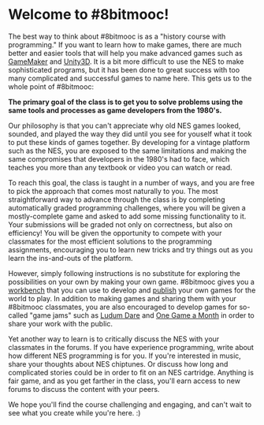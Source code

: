 Welcome to #8bitmooc!
=====================

The best way to think about #8bitmooc is as a "history course with programming."
If you want to learn how to make games, there are much better and easier tools
that will help you make advanced games such as [GameMaker](http://yoyogames.com)
and [Unity3D](http://unity3d.com). It is a bit more difficult to use the NES
to make sophisticated programs, but it has been done to great success with too
many complicated and successful games to name here. This gets us to the whole
point of #8bitmooc:

**The primary goal of the class is to get you to solve problems using the same
tools and processes as game developers from the 1980's.**

Our philosophy is that you can't appreciate why old NES games looked, sounded,
and played the way they did until you see for youself what it took to put these
kinds of games together. By developing for a vintage platform such as the NES,
you are exposed to the same limitations and making the same compromises that
developers in the 1980's had to face, which teaches you more than any textbook
or video you can watch or read.

To reach this goal, the class is taught in a number of ways, and you are free
to pick the approach that comes most naturally to you. The most straightforward
way to advance through the class is by completing automatically graded
programming challenges, where you will be given a mostly-complete game and
asked to add some missing functionality to it. Your submissions will be graded
not only on correctness, but also on efficiency! You will be given the
opportunity to compete with your classmates for the most efficient solutions to
the programming assignments, encouraging you to learn new tricks and try things
out as you learn the ins-and-outs of the platform.

However, simply following instructions is no substitute for exploring the
possibilities on your own by making your own game. #8bitmooc gives you a
[workbench](/project/) that you can use to develop and [publish](/arcade/) your
own games for the world to play. In addition to making games and sharing them
with your #8bitmooc classmates, you are also encouraged to develop games for
so-called "game jams" such as [Ludum Dare](http://ludumdare.com) and
[One Game a Month](http://onegameamonth.com) in order to share your work with
the public.

Yet another way to learn is to critically discuss the NES with your classmates in
the forums. If you have experience programming, write about how different NES
programming is for you. If you're interested in music, share your thoughts about
NES chiptunes. Or discuss how long and complicated stories could be in order
to fit on an NES cartridge. Anything is fair game, and as you get farther in
the class, you'll earn access to new forums to discuss the content with your
peers.

We hope you'll find the course challenging and engaging, and can't wait to see
what you create while you're here. :)

